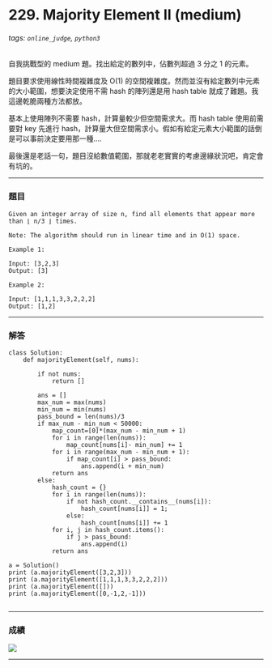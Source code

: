# 229. Majority Element II (medium)

###### tags: `online_judge`, `python3`

自我挑戰型的 medium 題。找出給定的數列中，佔數列超過 3 分之 1 的元素。

題目要求使用線性時間複雜度及 O(1) 的空間複雜度。然而並沒有給定數列中元素的大小範圍，想要決定使用不需 hash 的陣列還是用 hash table 就成了難題。我這邊乾脆兩種方法都放。

基本上使用陣列不需要 hash，計算量較少但空間需求大。而 hash table 使用前需要對 key 先進行 hash，計算量大但空間需求小。假如有給定元素大小範圍的話倒是可以事前決定要用那一種....

最後還是老話一句，題目沒給數值範圍，那就老老實實的考慮邊緣狀況吧，肯定會有坑的。

---

### 題目

```
Given an integer array of size n, find all elements that appear more than ⌊ n/3 ⌋ times.

Note: The algorithm should run in linear time and in O(1) space.

Example 1:

Input: [3,2,3]
Output: [3]

Example 2:

Input: [1,1,1,3,3,2,2,2]
Output: [1,2]
```

---

### 解答
```python=
class Solution:
    def majorityElement(self, nums):
		
        if not nums:
            return []
        
        ans = []
        max_num = max(nums)
        min_num = min(nums)
        pass_bound = len(nums)/3
        if max_num - min_num < 50000:
            map_count=[0]*(max_num - min_num + 1)
            for i in range(len(nums)):
                map_count[nums[i]- min_num] += 1
            for i in range(max_num - min_num + 1):
                if map_count[i] > pass_bound:
                    ans.append(i + min_num)		
            return ans
        else:
            hash_count = {}
            for i in range(len(nums)):
                if not hash_count.__contains__(nums[i]):
                    hash_count[nums[i]] = 1;
                else:
                    hash_count[nums[i]] += 1
            for i, j in hash_count.items():
                if j > pass_bound:
                    ans.append(i)
            return ans
    
a = Solution()
print (a.majorityElement([3,2,3]))
print (a.majorityElement([1,1,1,3,3,2,2,2]))
print (a.majorityElement([]))
print (a.majorityElement([0,-1,2,-1]))


```

---
### 成績

![](https://i.imgur.com/LQdBQKL.png)


---